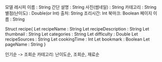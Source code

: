 모델
레시피 이름 : String
간단 설명 : String
사진(썸네일) : String
카테고리 : String
별점(난이도) : Double(or Int)
출처: String
조리시간: Int
북마크: Boolean
페이지 이름 :  String

Struct recipe{
Let recipeName : String
Let recipeDescription : String
Let thumbnail : String
Let categories : String
Let difficulty : Double
Let recipeSources : String
Let cookingTime : Int
Let bookmark : Boolean
Let pageName : String
}



인기순 -> 조회순
카테고리: 난이도순, 조회순, 재료순